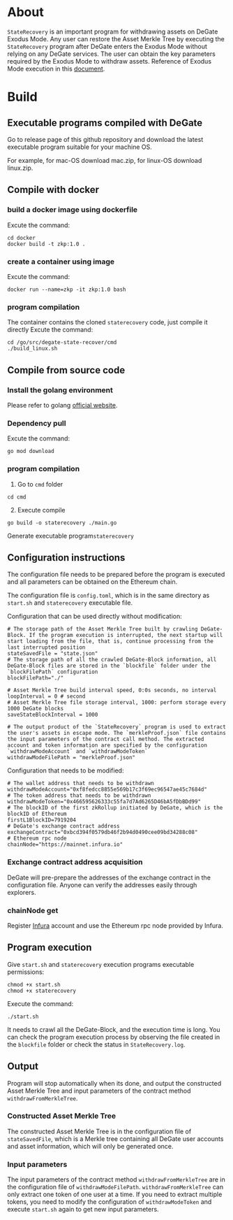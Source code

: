 # About
`StateRecovery` is an important program for withdrawing assets on DeGate Exodus Mode. Any user can restore the Asset Merkle Tree by executing the `StateRecovery` program after DeGate enters the Exodus Mode without relying on any DeGate services. The user can obtain the key parameters required by the Exodus Mode to withdraw assets.
Reference of Exodus Mode execution in this [document](https://docs.degate.com/testnet/how-to-withdraw-assets-in-exodus-mode).
# Build
## Executable programs compiled with DeGate
Go to release page of this github repository and download the latest executable program suitable for your machine OS.

For example, for mac-OS download mac.zip, for linux-OS download linux.zip.
## Compile with docker
### build a docker image using dockerfile
Excute the command:
```
cd docker
docker build -t zkp:1.0 .
```
### create a container using image
Excute the command:
```
docker run --name=zkp -it zkp:1.0 bash
```
### program compilation
The container contains the cloned `staterecovery` code, just compile it directly
Excute the command:
```
cd /go/src/degate-state-recover/cmd
./build_linux.sh
```
## Compile from source code
### Install the golang environment
Please refer to golang [official website]('https://go.dev/').
### Dependency pull
Excute the command:
```
go mod download
```
### program compilation
1. Go to `cmd` folder
```
cd cmd
```
2. Execute compile
```
go build -o staterecovery ./main.go
```
Generate executable program`staterecovery`
## Configuration instructions
The configuration file needs to be prepared before the program is executed and all  parameters can be obtained on the Ethereum chain.

The configuration file is `config.toml`, which is in the same directory as `start.sh` and `staterecovery` executable file.

Configuration that can be used directly without modification:
```
# The storage path of the Asset Merkle Tree built by crawling DeGate-Block. If the program execution is interrupted, the next startup will start loading from the file, that is, continue processing from the last interrupted position
stateSavedFile = "state.json"
# The storage path of all the crawled DeGate-Block information, all DeGate-Block files are stored in the `blockfile` folder under the `blockFilePath` configuration
blockFilePath="./"

# Asset Merkle Tree build interval speed, 0:0s seconds, no interval
loopInterval = 0 # second
# Asset Merkle Tree file storage interval, 1000: perform storage every 1000 DeGate blocks
saveStateBlockInterval = 1000

# The output product of the `StateRecovery` program is used to extract the user's assets in escape mode. The `merkleProof.json` file contains the input parameters of the contract call method. The extracted account and token information are specified by the configuration `withdrawModeAccount` and `withdrawModeToken`
withdrawModeFilePath = "merkleProof.json"
```

Configuration that needs to be modified:
```
# The wallet address that needs to be withdrawn
withdrawModeAccount="0xf8fedcc8855e569b17c3f69ec96547ae45c7684d"
# The token address that needs to be withdrawn
withdrawModeToken="0x466595626333c55fa7d7Ad6265D46bA5fDbBDd99"
# The blockID of the first zkRollup initiated by DeGate, which is the blockID of Ethereum
firstL1BlockID=7919204
# DeGate's exchange contract address
exchangeContract="0xbcd394f0579db46f2b94d0490cee09bd34288c08"
# Ethereum rpc node
chainNode="https://mainnet.infura.io"
```
### Exchange contract address acquisition
DeGate will pre-prepare the addresses of the exchange contract in the configuration file. Anyone can verify the addresses easily through explorers.
### chainNode get
Register [Infura](https://www.infura.io/) account and use the Ethereum rpc node provided by Infura.
## Program execution
Give `start.sh` and `staterecovery` execution programs executable permissions:
```
chmod +x start.sh
chmod +x staterecovery
```
Execute the command:
```
./start.sh
```
It needs to crawl all the DeGate-Block, and the execution time is long. You can check the program execution process by observing the file created in the `blockfile` folder or check the status in `StateRecovery.log`.
## Output
Program will stop automatically when its done, and output the constructed Asset Merkle Tree and input parameters of the contract method `withdrawFromMerkleTree`.
### Constructed Asset Merkle Tree
The constructed Asset Merkle Tree is in the configuration file of `stateSavedFile`, which is a Merkle tree containing all DeGate user accounts and asset information, which will only be generated once.
### Input parameters
The input parameters of the contract method `withdrawFromMerkleTree` are in the configuration file of `withdrawModeFilePath`.
`withdrawFromMerkleTree` can only extract one token of one user at a time. If you need to extract multiple tokens, you need to modify the configuration of `withdrawModeToken` and execute `start.sh` again to get new input parameters.
